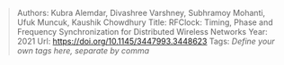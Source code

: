 > Authors: Kubra Alemdar, Divashree Varshney, Subhramoy Mohanti, Ufuk Muncuk, Kaushik Chowdhury
> Title: RFClock: Timing, Phase and Frequency Synchronization for Distributed Wireless Networks
> Year: 2021
> Url: https://doi.org/10.1145/3447993.3448623
> Tags: *Define your own tags here, separate by comma*